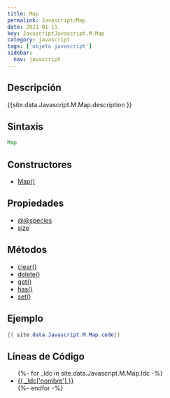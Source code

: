 ```yaml
---
title: Map
permalink: Javascript/Map
date: 2021-01-11
key: JavascriptJavascript.M.Map
category: javascript
tags: ['objeto javascript']
sidebar: 
  nav: javascript
---
```


## Descripción
{{site.data.Javascript.M.Map.description }}

## Sintaxis
~~~javascript
Map
~~~

## Constructores
* [Map()](/Javascript/Map/Map/)

## Propiedades
* [@@species](/Javascript/Map/@@species)
* [size](/Javascript/Map/size)

## Métodos
* [clear()](/Javascript/Map/clear)
* [delete()](/Javascript/Map/delete)
* [get()](/Javascript/Map/get)
* [has()](/Javascript/Map/has)
* [set()](/Javascript/Map/set)

## Ejemplo
~~~java
{{ site.data.Javascript.M.Map.code}}
~~~

## Líneas de Código
<ul>
{%- for _ldc in site.data.Javascript.M.Map.ldc -%}
   <li>
       <a href="{{_ldc['url'] }}">{{ _ldc['nombre'] }}</a>
   </li>
{%- endfor -%}
</ul>
